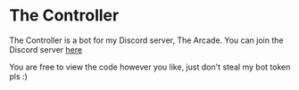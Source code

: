 # The Controller
The Controller is a bot for my Discord server, The Arcade. You can join the Discord server [here](https://discord.gg/c8n6mRT)

You are free to view the code however you like, just don't steal my bot token pls :)
